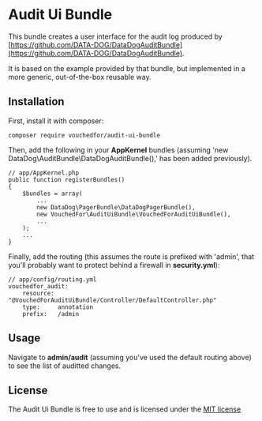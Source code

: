 # Audit Ui Bundle

This bundle creates a user interface for the audit log produced by [https://github.com/DATA-DOG/DataDogAuditBundle](https://github.com/DATA-DOG/DataDogAuditBundle).

It is based on the example provided by that bundle, but implemented in a more generic, out-of-the-box reusable way.

## Installation

First, install it with composer:

    composer require vouchedfor/audit-ui-bundle

Then, add the following in your **AppKernel** bundles (assuming 'new DataDog\AuditBundle\DataDogAuditBundle(),' has been added previously).

    // app/AppKernel.php
    public function registerBundles()
    {
        $bundles = array(
            ...
            new DataDog\PagerBundle\DataDogPagerBundle(),
            new VouchedFor\AuditUiBundle\VouchedForAuditUiBundle(),
            ...
        );
        ...
    }

Finally, add the routing (this assumes the route is prefixed with 'admin', that you'll probably want to protect behind a firewall in **security.yml**):

    // app/config/routing.yml
    vouchedfor_audit:
        resource: "@VouchedForAuditUiBundle/Controller/DefaultController.php"
        type:     annotation
        prefix:   /admin

## Usage

Navigate to **admin/audit** (assuming you've used the default routing above) to see the list of auditted changes.

## License

The Audit Ui Bundle is free to use and is licensed under the [MIT license](http://www.opensource.org/licenses/mit-license.php)

